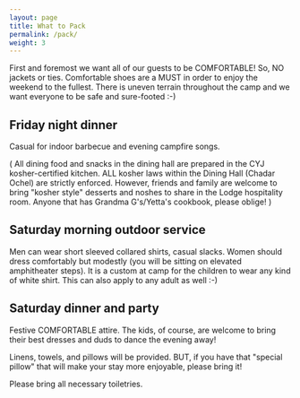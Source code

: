 ```yaml
---
layout: page
title: What to Pack
permalink: /pack/
weight: 3
---
```


First and foremost we want all of our guests to be COMFORTABLE!
So, NO jackets or ties. Comfortable shoes are a MUST in order to enjoy the weekend to the fullest.
There is uneven terrain throughout the camp and we want everyone to be safe and sure-footed :-)

## Friday night dinner

Casual for indoor barbecue and evening campfire songs.

<div class="small">(
  All dining food and snacks in the dining hall are prepared in the CYJ kosher-certified kitchen.
  ALL kosher laws within the Dining Hall (Chadar Ochel) are strictly enforced.
  However, friends and family are welcome to bring "kosher style" desserts and noshes to share
  in the Lodge hospitality room.  Anyone that has Grandma G's/Yetta's cookbook, please oblige!
)</div>

## Saturday morning outdoor service

Men can wear short sleeved collared shirts, casual slacks. Women should dress comfortably but modestly
(you will be sitting on elevated amphitheater steps).
It is a custom at camp for the children to wear any kind of white shirt.
This can also apply to any adult as well :-)


## Saturday dinner and party

Festive COMFORTABLE attire. The kids, of course, are welcome to bring their best dresses
and duds to dance the evening away!

Linens, towels, and pillows will be provided. BUT, if you have that "special pillow" that will
make your stay more enjoyable, please bring it!

Please bring all necessary toiletries.
